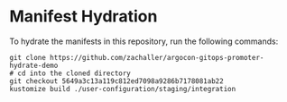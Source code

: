 # Manifest Hydration

To hydrate the manifests in this repository, run the following commands:

```shell
git clone https://github.com/zachaller/argocon-gitops-promoter-hydrate-demo
# cd into the cloned directory
git checkout 5649a3c13a119c812ed7098a9286b7178081ab22
kustomize build ./user-configuration/staging/integration
```
